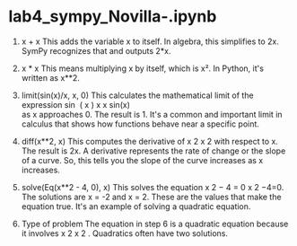 # lab4_sympy_Novilla-.ipynb

1.  x + x
This adds the variable x to itself. In algebra, this simplifies to 2x. SymPy recognizes that and outputs 2*x.

2. x * x
This means multiplying x by itself, which is x². In Python, it's written as x**2.

3. limit(sin(x)/x, x, 0)
This calculates the mathematical limit of the expression 
sin
⁡
(
x
)
x
x
sin(x)
​	
  as x approaches 0. The result is 1. It's a common and important limit in calculus that shows how functions behave near a specific point.

4. diff(x**2, x)
This computes the derivative of 
x
2
x 
2
  with respect to x. The result is 2x. A derivative represents the rate of change or the slope of a curve. So, this tells you the slope of the curve increases as x increases.

6. solve(Eq(x**2 - 4, 0), x)
This solves the equation 
x
2
−
4
=
0
x 
2
 −4=0. The solutions are x = -2 and x = 2. These are the values that make the equation true. It's an example of solving a quadratic equation.

7. Type of problem
The equation in step 6 is a quadratic equation because it involves 
x
2
x 
2
 . Quadratics often have two solutions.

   
